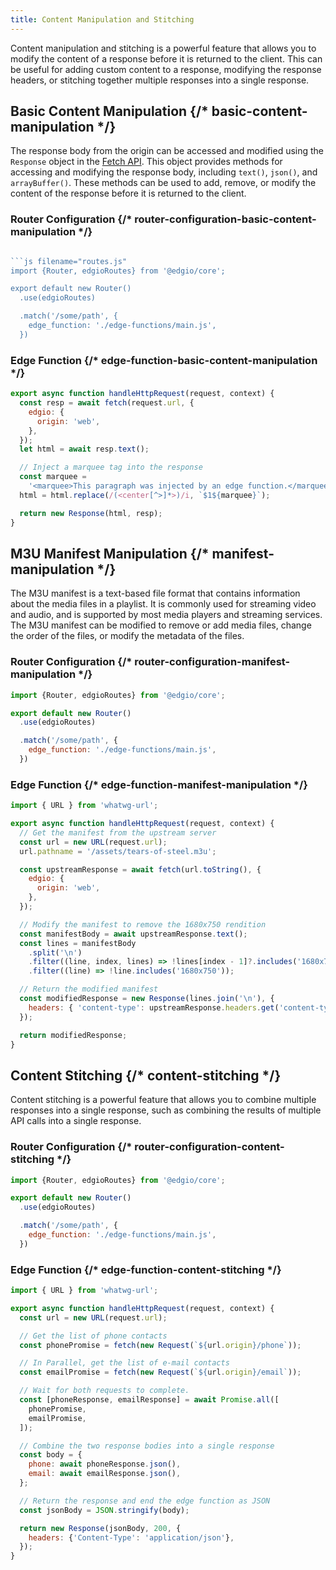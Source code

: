 ```yaml
---
title: Content Manipulation and Stitching
---
```


Content manipulation and stitching is a powerful feature that allows you to modify the content of a response before it is returned to the client. This can be useful for adding custom content to a response, modifying the response headers, or stitching together multiple responses into a single response.

## Basic Content Manipulation {/* basic-content-manipulation */}

The response body from the origin can be accessed and modified using the `Response` object in the [Fetch API](https://developer.mozilla.org/en-US/docs/Web/API/Fetch_API). This object provides methods for accessing and modifying the response body, including `text()`, `json()`, and `arrayBuffer()`. These methods can be used to add, remove, or modify the content of the response before it is returned to the client.

### Router Configuration {/* router-configuration-basic-content-manipulation */}

```js filename="routes.js"

```js filename="routes.js"
import {Router, edgioRoutes} from '@edgio/core';

export default new Router()
  .use(edgioRoutes)

  .match('/some/path', {
    edge_function: './edge-functions/main.js',
  })
```

### Edge Function {/* edge-function-basic-content-manipulation */}

```js filename="edge-functions/main.js"
export async function handleHttpRequest(request, context) {
  const resp = await fetch(request.url, {
    edgio: {
      origin: 'web',
    },
  });
  let html = await resp.text();

  // Inject a marquee tag into the response
  const marquee =
    '<marquee>This paragraph was injected by an edge function.</marquee>';
  html = html.replace(/(<center[^>]*>)/i, `$1${marquee}`);

  return new Response(html, resp);
}
```

## M3U Manifest Manipulation {/* manifest-manipulation */}

The M3U manifest is a text-based file format that contains information about the media files in a playlist. It is commonly used for streaming video and audio, and is supported by most media players and streaming services. The M3U manifest can be modified to remove or add media files, change the order of the files, or modify the metadata of the files.

### Router Configuration {/* router-configuration-manifest-manipulation */}

```js filename="routes.js"
import {Router, edgioRoutes} from '@edgio/core';

export default new Router()
  .use(edgioRoutes)

  .match('/some/path', {
    edge_function: './edge-functions/main.js',
  })
```

### Edge Function {/* edge-function-manifest-manipulation */}

```js filename="edge-functions/main.js"
import { URL } from 'whatwg-url';

export async function handleHttpRequest(request, context) {
  // Get the manifest from the upstream server
  const url = new URL(request.url);
  url.pathname = '/assets/tears-of-steel.m3u';

  const upstreamResponse = await fetch(url.toString(), {
    edgio: {
      origin: 'web',
    },
  });

  // Modify the manifest to remove the 1680x750 rendition
  const manifestBody = await upstreamResponse.text();
  const lines = manifestBody
    .split('\n')
    .filter((line, index, lines) => !lines[index - 1]?.includes('1680x750'))
    .filter((line) => !line.includes('1680x750'));

  // Return the modified manifest
  const modifiedResponse = new Response(lines.join('\n'), {
    headers: { 'content-type': upstreamResponse.headers.get('content-type') },
  });

  return modifiedResponse;
}
```

## Content Stitching {/* content-stitching */}

Content stitching is a powerful feature that allows you to combine multiple responses into a single response, such as combining the results of multiple API calls into a single response.

### Router Configuration {/* router-configuration-content-stitching */}

```js filename="routes.js"
import {Router, edgioRoutes} from '@edgio/core';

export default new Router()
  .use(edgioRoutes)

  .match('/some/path', {
    edge_function: './edge-functions/main.js',
  })
```

### Edge Function {/* edge-function-content-stitching */}

```js filename="edge-functions/main.js"
import { URL } from 'whatwg-url';

export async function handleHttpRequest(request, context) {
  const url = new URL(request.url);

  // Get the list of phone contacts
  const phonePromise = fetch(new Request(`${url.origin}/phone`));

  // In Parallel, get the list of e-mail contacts
  const emailPromise = fetch(new Request(`${url.origin}/email`));

  // Wait for both requests to complete.
  const [phoneResponse, emailResponse] = await Promise.all([
    phonePromise,
    emailPromise,
  ]);

  // Combine the two response bodies into a single response
  const body = {
    phone: await phoneResponse.json(),
    email: await emailResponse.json(),
  };

  // Return the response and end the edge function as JSON
  const jsonBody = JSON.stringify(body);

  return new Response(jsonBody, 200, {
    headers: {'Content-Type': 'application/json'},
  });
}
```
